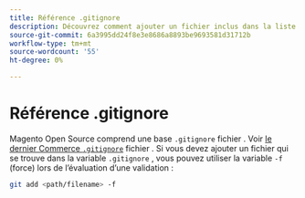 ```yaml
---
title: Référence .gitignore
description: Découvrez comment ajouter un fichier inclus dans la liste d’exclusion.
source-git-commit: 6a3995dd24f8e3e8686a8893be9693581d31712b
workflow-type: tm+mt
source-wordcount: '55'
ht-degree: 0%

---
```



# Référence .gitignore

Magento Open Source comprend une base `.gitignore` fichier . Voir [le dernier Commerce `.gitignore`](https://raw.githubusercontent.com/magento/magento2/2.4/.gitignore) fichier . Si vous devez ajouter un fichier qui se trouve dans la variable `.gitignore` , vous pouvez utiliser la variable `-f` (force) lors de l’évaluation d’une validation :

```bash
git add <path/filename> -f
```
